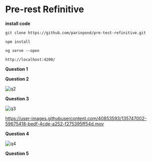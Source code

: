 # Pre-rest Refinitive

**install code**
    
    git clone https://github.com/parinpond/pre-test-refinitive.git

    npm install

    ng serve --open

    http://localhost:4200/


**Question 1**



**Question 2**

![q2](https://user-images.githubusercontent.com/40853593/135728260-05cf5af6-118c-470c-a007-c25a4ad30f83.png)

**Question 3**

![q3](https://user-images.githubusercontent.com/40853593/135746996-d18897ba-2f07-4b38-90d4-b56cf7f111b9.png)

https://user-images.githubusercontent.com/40853593/135747002-59675418-bedf-4cde-a252-f275395ff54d.mov

**Question 4**

![q4](https://user-images.githubusercontent.com/40853593/135728276-117823f1-f86b-46ed-9587-c5ec4599c90e.png)

**Question 5**

